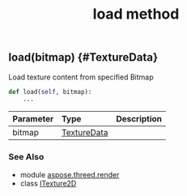 ﻿---
title: load method
second_title: Aspose.3D for Python via .NET API References
description: 
type: docs
weight: 20
url: /python-net/aspose.threed.render/itexture2d/load/
is_root: false
---

## load(bitmap) {#TextureData}

Load texture content from specified Bitmap



```python
def load(self, bitmap):
    ...
```


| Parameter | Type | Description |
| :- | :- | :- |
| bitmap | [TextureData](/3d/python-net/aspose.threed.render/texturedata) |  |



### See Also
* module [aspose.threed.render](../../)
* class [ITexture2D](/3d/python-net/aspose.threed.render/itexture2d)
